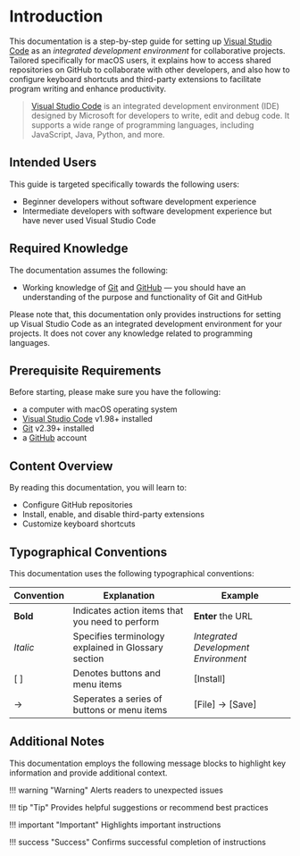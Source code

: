 # Introduction
This documentation is a step-by-step guide for setting up [Visual Studio Code](https://code.visualstudio.com/) as an <i>integrated development environment</i> for collaborative projects. Tailored specifically for macOS users, it explains how to access shared repositories on GitHub to collaborate with other developers, and also how to configure keyboard shortcuts and third-party extensions to facilitate program writing and enhance productivity.

> [Visual Studio Code](https://code.visualstudio.com/) is an integrated development environment (IDE) designed by Microsoft for developers to write, edit and debug code. It supports a wide range of programming languages, including JavaScript, Java, Python, and more.


## Intended Users
This guide is targeted specifically towards the following users:

- Beginner developers without software development experience
- Intermediate developers with software development experience but have never used Visual Studio Code


## Required Knowledge
The documentation assumes the following:

- Working knowledge of [Git](https://git-scm.com/) and [GitHub](https://github.com/) — you should have an understanding of the purpose and functionality of Git and GitHub

Please note that, this documentation only provides instructions for setting up Visual Studio Code as an integrated development environment for your projects. It does not cover any knowledge related to programming languages.


## Prerequisite Requirements
Before starting, please make sure you have the following:

- a computer with macOS operating system
- [Visual Studio Code](https://code.visualstudio.com/download) v1.98+ installed
- [Git](https://git-scm.com/downloads/mac) v2.39+ installed
- a [GitHub](https://github.com/signup) account


## Content Overview
By reading this documentation, you will learn to: 

- Configure GitHub repositories
- Install, enable, and disable third-party extensions
- Customize keyboard shortcuts


## Typographical Conventions
This documentation uses the following typographical conventions:

| Convention   |Explanation                                             | Example                                   |
| ------------ |--------------------------------------------------------| ----------------------------------------- |
| **Bold** | Indicates action items that you need to perform            | <b>Enter</b> the URL                      |
| <i>Italic</i>| Specifies terminology explained in Glossary section    | <i>Integrated Development Environment</i> |
| [ ]          | Denotes buttons and menu items                         | [Install]                                 |
| →            | Seperates a series of buttons or menu items            | [File] → [Save]                           |

## Additional Notes

This documentation employs the following message blocks to highlight key information and provide additional context.


!!! warning "Warning"
    Alerts readers to unexpected issues

!!! tip "Tip"
    Provides helpful suggestions or recommend best practices

!!! important "Important"
    Highlights important instructions

!!! success "Success"
    Confirms successful completion of instructions